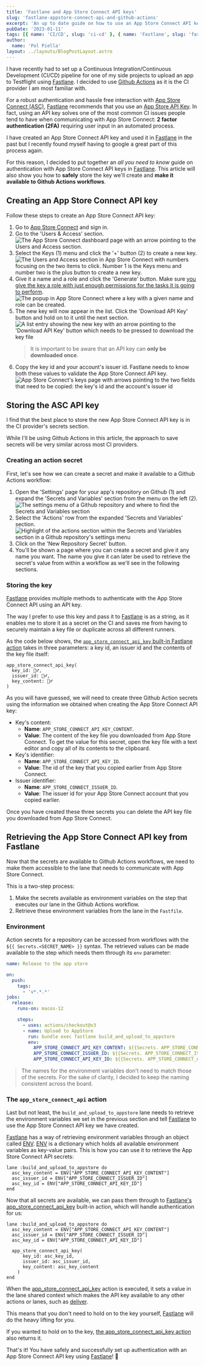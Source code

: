 ```yaml
---
title: 'Fastlane and App Store Connect API keys'
slug: 'fastlane-appstore-connect-api-and-github-actions'
excerpt: 'An up to date guide on how to use an App Store Connect API key with Fastlane and Github Actions.'
pubDate: '2023-01-11'
tags: [{ name: 'CI/CD', slug: 'ci-cd' }, { name: 'Fastlane', slug: 'fastlane' }]
author:
  name: 'Pol Piella'
layout: ../layouts/BlogPostLayout.astro
---
```


I have recently had to set up a Continuous Integration/Continuous Development (CI/CD) pipeline for one of my side projects to upload an app to Testflight using [Fastlane](http://fastlane.tools). I decided to use [Github Actions](https://github.com/features/actions) as it is the CI provider I am most familiar with.

For a robust authentication and hassle free interaction with [App Store Connect (ASC)](https://appstoreconnect.apple.com), [Fastlane](http://fastlane.tools) recommends that you use an [App Store API Key](https://developer.apple.com/documentation/appstoreconnectapi/creating_api_keys_for_app_store_connect_api). In fact, using an API key solves one of the most common CI issues people tend to have when communicating with App Store Connect: **2 factor authentication (2FA)** requiring user input in an automated process.

I have created an App Store Connect API key and used it in [Fastlane](http://fastlane.tools) in the past but I recently found myself having to google a great part of this process again.

For this reason, I decided to put together an _all you need to know_ guide on authentication with App Store Connect API keys in [Fastlane](http://fastlane.tools). This article will also show you how to **safely** store the key we'll create and **make it available to Github Actions workflows**.

## Creating an App Store Connect API key

Follow these steps to create an App Store Connect API key:

1. Go to [App Store Connect](https://appstoreconnect.apple.com) and sign in.
2. Go to the 'Users & Access' section.
   ![The App Store Connect dashboard page with an arrow pointing to the Users and Access section.](/assets/posts/fastlane-appstore-connect-api-and-github-actions/users-and-access.webp)
3. Select the Keys (1) menu and click the '+' button (2) to create a new key.
   ![The Users and Access section in App Store Connect with numbers focusing on the two items to click. Number 1 is the Keys menu and number two is the plus button to create a new key.](/assets/posts/fastlane-appstore-connect-api-and-github-actions/keys-and-plus.webp)
4. Give it a name and a role and click the 'Generate' button. Make sure [you give the key a role with just enough permissions for the tasks it is going to perform](https://developer.apple.com/support/roles/).
   ![The popup in App Store Connect where a key with a given name and role can be created.](/assets/posts/fastlane-appstore-connect-api-and-github-actions/generate.webp)
5. The new key will now appear in the list. Click the 'Download API Key' button and hold on to it until the next section.
   ![A list entry showing the new key with an arrow pointing to the 'Download API Key' button which needs to be pressed to download the key file](/assets/posts/fastlane-appstore-connect-api-and-github-actions/download.webp)
   > It is important to be aware that an API key can **only be downloaded once**.
6. Copy the key id and your account's issuer id. Fastlane needs to know both these values to validate the App Store Connect API key.
   ![App Store Connect's keys page with arrows pointing to the two fields that need to be copied: the key's id and the account's issuer id](/assets/posts/fastlane-appstore-connect-api-and-github-actions/values.webp)

## Storing the ASC API key

I find that the best place to store the new App Store Connect API key is in the CI provider's secrets section.

While I'll be using Github Actions in this article, the approach to save secrets will be very similar across most CI providers.

### Creating an action secret

First, let's see how we can create a secret and make it available to a Github Actions workflow:

1. Open the 'Settings' page for your app's repository on Github (1) and expand the 'Secrets and Variables' section from the menu on the left (2).
   ![The settings menu of a Github repository and where to find the Secrets and Variables section](/assets/posts/fastlane-appstore-connect-api-and-github-actions/github-settings.webp)
2. Select the 'Actions' row from the expanded 'Secrets and Variables' section.
   ![Highlight of the actions section within the Secrets and Variables section in a Github repository's settings menu](/assets/posts/fastlane-appstore-connect-api-and-github-actions/actions.webp)
3. Click on the 'New Repository Secret' button.
4. You'll be shown a page where you can create a secret and give it any name you want. The name you give it can later be used to retrieve the secret's value from within a workflow as we'll see in the following sections.

### Storing the key

[Fastlane](http://fastlane.tools) provides multiple methods to authenticate with the App Store Connect API using an API key.

The way I prefer to use this key and pass it to [Fastlane](http://fastlane.tools) is as a string, as it enables me to store it as a secret on the CI and saves me from having to securely maintain a key file or duplicate across all different runners.

As the code below shows, the [`app_store_connect_api_key` built-in Fastlane action](https://docs.fastlane.tools/actions/app_store_connect_api_key/) takes in three parameters: a key id, an issuer id and the contents of the key file itself:

```ruby:Fastfile
app_store_connect_api_key(
  key_id: 🤷‍♂️,
  issuer_id: 🤷‍♂️,
  key_content: 🤷‍♂️
)
```

As you will have guessed, we will need to create three Github Action secrets using the information we obtained when creating the App Store Connect API key:

- Key's content:
  - **Name**: `APP_STORE_CONNECT_API_KEY_CONTENT`.
  - **Value**: The content of the key file you downloaded from App Store Connect. To get the value for this secret, open the key file with a text editor and copy all of its contents to the clipboard.
- Key's identifier:
  - **Name**: `APP_STORE_CONNECT_API_KEY_ID`.
  - **Value**: The id of the key that you copied earlier from App Store Connect.
- Issuer identifier:
  - **Name**: `APP_STORE_CONNECT_ISSUER_ID`.
  - **Value**: The issuer id for your App Store Connect account that you copied earlier.

Once you have created these three secrets you can delete the API key file you downloaded from App Store Connect.

## Retrieving the App Store Connect API key from Fastlane

Now that the secrets are available to Github Actions workflows, we need to make them accessible to the lane that needs to communicate with App Store Connect.

This is a two-step process:

1. Make the secrets available as environment variables on the step that executes our lane in the Github Actions workflow.
2. Retrieve these environment variables from the lane in the `Fastfile`.

### Environment

Action secrets for a repository can be accessed from workflows with the `${{ Secrets.<SECRET_NAME> }}` syntax. The retrieved values can be made available to the step which needs them through its `env` parameter:

```yml:release.yml
name: Release to the app store

on:
  push:
    tags:
      - 'v*.*.*'
jobs:
  release:
    runs-on: macos-12

    steps:
      - uses: actions/checkout@v3
      - name: Upload to AppStore
        run: bundle exec fastlane build_and_upload_to_appstore
        env:
          APP_STORE_CONNECT_API_KEY_CONTENT: ${{Secrets. APP_STORE_CONNECT_API_KEY_CONTENT}}
          APP_STORE_CONNECT_ISSUER_ID: ${{Secrets. APP_STORE_CONNECT_ISSUER_ID}}
          APP_STORE_CONNECT_API_KEY_ID: ${{Secrets. APP_STORE_CONNECT_API_KEY_ID}}
```

> The names for the environment variables don't need to match those of the secrets. For the sake of clarity, I decided to keep the naming consistent across the board.

### The `app_store_connect_api` action

Last but not least, the `build_and_upload_to_appstore` lane needs to retrieve the environment variables we set in the previous section and tell [Fastlane](http://fastlane.tools) to use the App Store Connect API key we have created.

[Fastlane](http://fastlane.tools) has a way of retrieving environment variables through an object called [ENV](https://docs.fastlane.tools/best-practices/keys/). [ENV](https://docs.fastlane.tools/best-practices/keys/) is a dictionary which holds all available environment variables as key-value pairs. This is how you can use it to retrieve the App Store Connect API secrets:

```ruby:Fastfile
lane :build_and_upload_to_appstore do
  asc_key_content = ENV["APP_STORE_CONNECT_API_KEY_CONTENT"]
  asc_issuer_id = ENV["APP_STORE_CONNECT_ISSUER_ID"]
  asc_key_id = ENV["APP_STORE_CONNECT_API_KEY_ID"]
end
```

Now that all secrets are available, we can pass them through to [Fastlane's app_store_connect_api_key](https://docs.fastlane.tools/actions/app_store_connect_api_key/) built-in action, which will handle authentication for us:

```ruby:Fastfile
lane :build_and_upload_to_appstore do
  asc_key_content = ENV["APP_STORE_CONNECT_API_KEY_CONTENT"]
  asc_issuer_id = ENV["APP_STORE_CONNECT_ISSUER_ID"]
  asc_key_id = ENV["APP_STORE_CONNECT_API_KEY_ID"]

  app_store_connect_api_key(
	  key_id: asc_key_id,
	  issuer_id: asc_issuer_id,
	  key_content: asc_key_content
	)
end
```

When the [app_store_connect_api_key](https://docs.fastlane.tools/actions/app_store_connect_api_key/) action is executed, it sets a value in the lane shared context which makes the API key available to any other actions or lanes, such as [deliver](https://docs.fastlane.tools/actions/deliver/).

This means that you don't need to hold on to the key yourself, [Fastlane](http://fastlane.tools) will do the heavy lifting for you.

If you wanted to hold on to the key, [the app_store_connect_api_key action](https://docs.fastlane.tools/actions/app_store_connect_api_key/) also returns it.

That's it! You have safely and successfully set up authentication with an App Store Connect API key using [Fastlane](http://fastlane.tools)! 🎉
